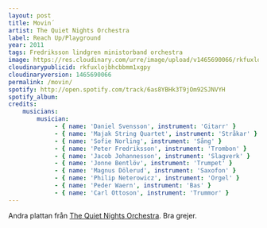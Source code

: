 ```yaml
---
layout: post
title: Movin´
artist: The Quiet Nights Orchestra
label: Reach Up/Playground
year: 2011
tags: Fredriksson lindgren ministorband orchestra
image: https://res.cloudinary.com/urre/image/upload/v1465690066/rkfuxlojbhcbbmm1xgpy.jpg
cloudinarypublicid: rkfuxlojbhcbbmm1xgpy
cloudinaryversion: 1465690066
permalink: /movin/
spotify: http://open.spotify.com/track/6as8YBHk3T9jOm92SJNVYH
spotify_album: 
credits:
    musicians:
        musician:
             - { name: 'Daniel Svensson', instrument: 'Gitarr' }
             - { name: 'Majak String Quartet', instrument: 'Stråkar' }
             - { name: 'Sofie Norling', instrument: 'Sång' }
             - { name: 'Peter Fredriksson', instrument: 'Trombon' }
             - { name: 'Jacob Johannesson', instrument: 'Slagverk' }
             - { name: 'Jonne Bentlöv', instrument: 'Trumpet' }
             - { name: 'Magnus Dölerud', instrument: 'Saxofon' }
             - { name: 'Philip Neterowicz', instrument: 'Orgel' }
             - { name: 'Peder Waern', instrument: 'Bas' }
             - { name: 'Carl Ottoson', instrument: 'Trummor' }
---
```


Andra plattan från <a href="http://quietnightsorchestra.se/">The Quiet Nights Orchestra</a>. Bra grejer.